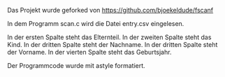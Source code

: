 Das Projekt wurde geforked von https://github.com/bjoekeldude/fscanf

In dem Programm scan.c wird die Datei entry.csv eingelesen.

In der ersten Spalte steht das Elternteil.
In der zweiten Spalte steht das Kind.
In der dritten Spalte steht der Nachname.
In der dritten Spalte steht der Vorname.
In der vierten Spalte steht das Geburtsjahr.

Der Programmcode wurde mit astyle formatiert.
